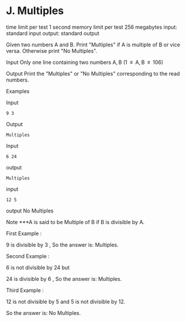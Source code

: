 #    J. Multiples
time limit per test 1 second
memory limit per test 256 megabytes
input: standard input
output: standard output

Given two numbers A and B. Print "Multiples" if A is multiple of B or vice versa. Otherwise print "No Multiples".

Input
Only one line containing two numbers A, B (1  ≤  A, B  ≤  106)

Output
Print the "Multiples" or "No Multiples" corresponding to the read numbers.

Examples

Input
```
9 3
```

Output
```
Multiples
```
Input
```
6 24
```
output
```
Multiples
```
input
```
12 5
```
output
No Multiples

Note
***A is said to be Multiple of B if B is divisible by A.

First Example :

9 is divisible by 3 , So the answer is: Multiples.

Second Example :

6 is not divisible by 24 but

24 is divisible by 6 , So the answer is: Multiples.

Third Example :

12 is not divisible by 5 and 5 is not divisible by 12.

So the answer is: No Multiples.